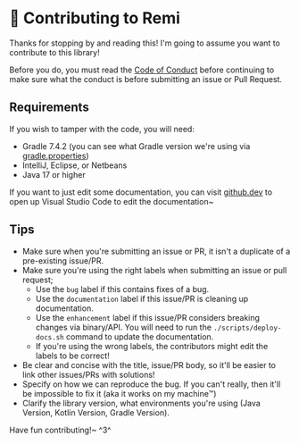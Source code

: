 # 🧶 Contributing to Remi
Thanks for stopping by and reading this! I'm going to assume you want to contribute to this library!

Before you do, you must read the [Code of Conduct](./CODE_OF_CONDUCT.md) before continuing to make sure what
the conduct is before submitting an issue or Pull Request.

## Requirements
If you wish to tamper with the code, you will need:

- Gradle 7.4.2 (you can see what Gradle version we're using via [gradle.properties](../gradle/wrapper/gradle-wrapper.properties))
- IntelliJ, Eclipse, or Netbeans
- Java 17 or higher

If you want to just edit some documentation, you can visit [github.dev](https://github.dev/Noelware/remi) to open up Visual Studio Code
to edit the documentation~

## Tips
- Make sure when you're submitting an issue or PR, it isn't a duplicate of a pre-existing issue/PR.
- Make sure you're using the right labels when submitting an issue or pull request;
    - Use the `bug` label if this contains fixes of a bug.
    - Use the `documentation` label if this issue/PR is cleaning up documentation.
    - Use the `enhancement` label if this issue/PR considers breaking changes via binary/API. You will need to run
      the `./scripts/deploy-docs.sh` command to update the documentation.
    - If you're using the wrong labels, the contributors might edit the labels to be correct!
- Be clear and concise with the title, issue/PR body, so it'll be easier to link other issues/PRs with solutions!
- Specify on how we can reproduce the bug. If you can't really, then it'll be impossible to fix it (aka it works on my machine:tm:)
- Clarify the library version, what environments you're using (Java Version, Kotlin Version, Gradle Version).

Have fun contributing!~ ^3^
